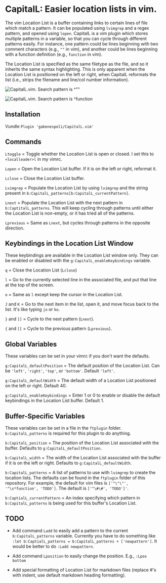 # CapitalL: Easier location lists in vim.

The vim Location List is a buffer containing links to certain lines of file which match a pattern. It can be populated using `lvimgrep` and a regex pattern, and opened using `lopen`. CapitalL is a vim plugin which stores multiple patterns in a variable, so that you can cycle through different patterns easily. For instance, one pattern could be lines beginning with two comment characters (e.g., `""` in vim), and another could be lines beginning with a function definition (e.g., `function` in vim).

The Location List is specified as the same filetype as the file, and so it inherits the same syntax highlighting. This is only apparent when the Location List is positioned on the left or right, when CapitalL reformats the list (i.e., strips the filename and line/col number information).

![CapitalL.vim. Search pattern is ^\"\"](http://i.imgur.com/nAOs0em.png)

![CapitalL.vim. Search pattern is ^function](http://i.imgur.com/B4o7yFi.png)

## Installation

Vundle `Plugin 'gabenespoli/CapitalL.vim'`

## Commands

`Ltoggle` = Toggle whether the Location List is open or closed. I set this to `<localleader>l` in my vimrc.

`Lopen` = Open the Location List buffer. If it is on the left or right, reformat it.

`Lclose` = Close the Location List buffer.

`Lvimgrep` = Populate the Location List by using `lvimgrep` and the string present in `b:CapitalL_patterns[b:CapitalL_currentPattern]`.

`Lnext` = Populate the Location List with the next pattern in `b:CaptitalL_patterns`. This will keep cycling through patterns until either the Location List is non-empty, or it has tried all of the patterns.

`Lprevious` = Same as `Lnext`, but cycles through patterns in the opposite direction.

## Keybindings in the Location List Window

These keybindings are available in the Location List window only. They can be enabled or disabled with the `g:CapitalL_enableKeybindings` variable.

`q` = Close the Location List (`Lclose`)

`l` = Go to the currently selected line in the associated file, and put that line at the top of the screen.

`o` = Same as `l` except keep the cursor in the Location List.

`J` and `K` = Go to the next item in the list, open it, and move focus back to the list. It's like typing `jo` or `ko`.

`}` and `]]` = Cycle to the next pattern (`Lnext`).

`{` and `[[` = Cycle to the previous pattern (`Lprevious`).

## Global Variables

These variables can be set in your vimrc if you don't want the defaults.

`g:CapitalL_defaultPosition` = The default position of the Location List. Can be `'left'`, `'right'`, `'top'`, or `'bottom'`. Default `'left'`.

`g:CapitalL_defaultWidth` = The default width of a Location List positioned on the left or right. Default 40.

`g:CapitalL_enableKeybindings` = Enter 1 or 0 to enable or disable the default keybindings in the Location List buffer. Default 1.

## Buffer-Specific Variables

These variables can be set in a file in the `ftplugin` folder. `b:CapitalL_patterns` is required for this plugin to do anything.

`b:CapitalL_position` = The position of the Location List associated with the buffer. Defaults to `g:CapitalL_defaultPosition`.

`b:CapitalL_width` = The width of the Location List associated with the buffer if it is on the left or right. Defaults to `g:CapitalL_defaultWidth`.

`b:CapitalL_patterns` = A list of patterns to use with `lvimgrep` to create the location lists. The defaults can be found in the `ftplugin` folder of this repository. For example, the default for vim files is `['^\"\"', '^\s*function', 'TODO']`. The default is `['^\#\#', 'TODO']'`.

`b:CaptialL_currentPattern` = An index specifying which pattern in `b:CapitalL_patterns` is being used for this buffer's Location List.

## TODO

- Add command `Ladd` to easily add a pattern to the current `b:CapitalL_patterns` variable. Currently you have to do something like `:let b:CaptialL_patterns = b:CapitalL_patterns + ['newpattern']`. It would be better to do `:Ladd newpattern`.

- Add command `Lposition` to easily change the position. E.g., `:Lpos bottom`

- Add special formatting of Location List for markdown files (replace #'s with indent, use default markdown heading formatting).

